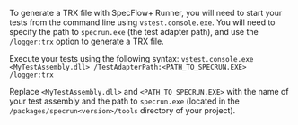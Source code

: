 To generate a TRX file with SpecFlow+ Runner, you will need to start your tests from the command line using `vstest.console.exe`. You will need to specify the path to `specrun.exe` (the test adapter path), and use the `/logger:trx` option to generate a TRX file.

Execute your tests using the following syntax:
`vstest.console.exe <MyTestAssembly.dll> /TestAdapterPath:<PATH_TO_SPECRUN.EXE> /logger:trx`

Replace `<MyTestAssembly.dll>` and `<PATH_TO_SPECRUN.EXE>` with the name of your test assembly and the path to `specrun.exe` (located in the `/packages/specrun<version>/tools` directory of your project).

